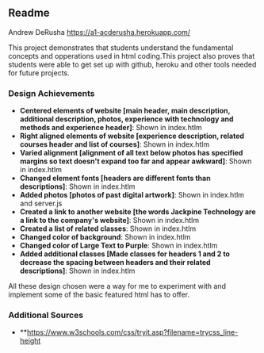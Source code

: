 Readme
---

Andrew DeRusha 
https://a1-acderusha.herokuapp.com/

This project demonstrates that students understand the fundamental concepts and opperations used in html coding.This project also proves that students were able to get set up with github, heroku and other tools needed for future projects.

### Design Achievements
- **Centered elements of website [main header, main description, additional description, photos, experience with technology and methods and experience header]**: Shown in index.htlm
- **Right aligned elements of website [experience description, related courses header and list of courses]**: Shown in index.htlm
- **Varied alignment [alignment of all text below photos has specified margins so text doesn't expand too far and appear awkward]**: Shown in index.htlm
- **Changed element fonts [headers are different fonts than descriptions]**: Shown in index.htlm
- **Added photos [photos of past digital artwork]**: Shown in index.htlm and server.js
- **Created a link to another website [the words Jackpine Technology are a link to the company's website]**: Shown in index.htlm
- **Created a list of related classes**: Shown in index.htlm
- **Changed color of background**: Shown in index.htlm
- **Changed color of Large Text to Purple**: Shown in index.htlm
- **Added additional classes [Made classes for headers 1 and 2 to decrease the spacing between headers and their related descriptions]**: Shown in index.htlm

All these design chosen were a way for me to experiment with and implement some of the basic featured html has to offer.

### Additional Sources
- **https://www.w3schools.com/css/tryit.asp?filename=trycss_line-height
